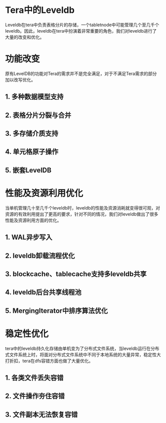 Tera中的Leveldb
=====

Leveldb在tera中负责表格分片的存储，一个tabletnode中可能管理几个至几千个leveldb。因此，leveldb在tera中扮演着非常重要的角色，我们对leveldb进行了大量的改变和优化。

# 功能改变

原有LevelDB的功能对Tera的需求并不是完全满足，对于不满足Tera需求的部分加以改写优化。

## 1. 多种数据模型支持

## 2. 表格分片分裂与合并

## 3. 多存储介质支持

## 4. 单元格原子操作

## 5. 嵌套LevelDB

# 性能及资源利用优化

当单机管理几十至几千个leveldb时，leveldb的性能及资源消耗就变得很可观，对资源的有效利用提出了更高的要求，针对不同的情况，我们对leveldb做出了很多性能及资源利用方面的优化。

## 1. WAL异步写入

## 2. leveldb卸载流程优化

## 3. blockcache、tablecache支持多leveldb共享

## 4. leveldb后台共享线程池

## 5. MergingIterator中排序算法优化

# 稳定性优化

tera中的leveldb持久化存储由单机变为了分布式文件系统，当leveldb运行在分布式文件系统上时，将面对分布式文件系统中不同于本地系统的大量异常，稳定性大打折扣，tera在dfs容错方面也做了大量优化。

## 1. 各类文件丢失容错

## 2. 文件操作夯住容错

## 3. 文件副本无法恢复容错
